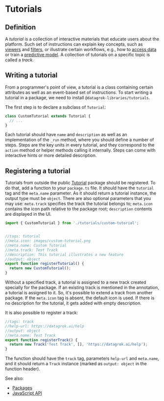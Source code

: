 <!-- TITLE: Write tutorials -->

# Tutorials

## Definition

A *tutorial* is a collection of interactive materials that educate users about
the platform. Such set of instructions can explain key concepts, such as
[viewers](../../visualize/viewers.md) and
[filters](../../visualize/viewers/filters.md), or illustrate certain workflows,
e.g., how to [access data](../../access/access.md) or train a [predictive
model](../../learn/predictive-modeling.md). A collection of tutorials on a
specific topic is called a *track*.

## Writing a tutorial

From a programmer's point of view, a tutorial is a class containing certain
attributes as well as an event-based set of instructions. To start writing a
tutorial in a package, we need to install `@datagrok-libraries/tutorials`.

The first step is to declare a subclass of `Tutorial`:

```typescript
class CustomTutorial extends Tutorial {
  // ...
}
```

Each tutorial should have `name` and `description` as well as an implementation
of the `_run` method, where you should define a number of steps. Steps are the
key units in every tutorial, and they correspond to the `action` method or
helper methods calling it internally. Steps can come with interactive hints or
more detailed description.

## Registering a tutorial

Tutorials from outside the public
[Tutorial](https://github.com/datagrok-ai/public/tree/master/packages/Tutorials)
package should be registered. To do that, add a function to your `package.ts`
file. It should have the `tutorial` tag and the `meta.name` parameter. As it
should return a tutorial instance, the output type must be `object`. There are
also optional parameters that you may use: `meta.track` specifies the track
the tutorial belongs to; `meta.icon` contains the icon path relative to the
package root; `description` contents are displayed in the UI.

```typescript
import { CustomTutorial } from './tutorials/custom-tutorial';


//tags: tutorial
//meta.icon: images/custom-tutorial.png
//meta.name: Custom Tutorial
//meta.track: Test Track
//description: This tutorial illustrates a new feature
//output: object
export function registerTutorial() {
  return new CustomTutorial();
}
```

Without a specified track, a tutorial is assigned to a new track created
specially for the package. If an existing track is mentioned in the annotation,
a tutorial is assigned to it. So, it's possible to extend a track from another
package. If the `meta.icon` tag is absent, the default icon is used. If there is
no description for the tutorial, it gets added with empty description.

It is also possible to register a track:

```typescript
//tags: track
//help-url: https://datagrok.ai/help
//output: object
//meta.name: Test Track
export function registerTrack() {
  return new Track('Test Track', [], 'https://datagrok.ai/help');
}
```

The function should have the `track` tag, parameters `help-url` and `meta.name`,
and it should return a `Track` instance (marked as `output: object` in the
function header).

See also:

* [Packages](../develop.md#packages)
* [JavaScript API](../js-api.md)
